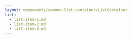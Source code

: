 ```yaml
---
layout: components/common-list-container/ListContainer
list:
  - list-item-1.md
  - list-item-2.md
  - list-item-3.md
---
```

